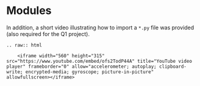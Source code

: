 # Modules

In addition, a short video illustrating how to import a `*.py` file was provided (also required for the Q1 project).

```{eval-rst}
.. raw:: html

    <iframe width="560" height="315" src="https://www.youtube.com/embed/ofs2TodP44A" title="YouTube video player" frameborder="0" allow="accelerometer; autoplay; clipboard-write; encrypted-media; gyroscope; picture-in-picture" allowfullscreen></iframe>
```